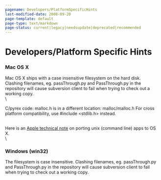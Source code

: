 ```yaml
---
pagename: Developers/PlatformSpecificHints
last-modified-date: 2008-09-20
page-template: default
page-type: text/markdown
page-status: current|legacy|needsupdate|deprecated|recommended
---
```

Developers/Platform Specific Hints
==================================

### Mac OS X

Mac OS X ships with a case insensitive filesystem on the hard disk.
Clashing filenames, eg. passThrough.py and PassThrough.py in the
repository will cause subversion client to fail when trying to check out
a working copy.\
\

C/pyrex code: malloc.h is in a different location: malloc/malloc.h For
cross platform compatibility, use \#include \<stdlib.h\> instead.

\
Here is an [Apple technical
note](http://developer.apple.com/technotes/tn2002/tn2071.html%20) on
porting unix (command line) apps to OS X.\
\

### Windows (win32)

The filesystem is case insensitive. Clashing filenames, eg.
passThrough.py and PassThrough.py in the repository will cause
subversion client to fail when trying to check out a working copy.
